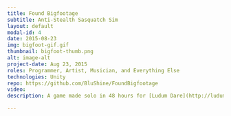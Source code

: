 ```yaml
---
title: Found Bigfootage
subtitle: Anti-Stealth Sasquatch Sim
layout: default
modal-id: 4
date: 2015-08-23
img: bigfoot-gif.gif
thumbnail: bigfoot-thumb.png
alt: image-alt
project-date: Aug 23, 2015
roles: Programmer, Artist, Musician, and Everything Else
technologies: Unity
repo: https://github.com/BluShine/FoundBigfootage
video: 
description: A game made solo in 48 hours for [Ludum Dare](http://ludumdare.com/compo/) 33, for the theme "You Are The Monster". A game where you play as a blurry Bigfoot and must trick people into getting blurry footage of you so that they'll leave you alone. Get blurrier by putting more distance and foliage between, and you'll. Voted [first place in Theme category](http://ludumdare.com/compo/ludum-dare-33/?action=preview&uid=30611) out of 1198 games! Features dynamic music and authentic Bigfoot shaders! [Play now on itch.io](https://blushine.itch.io/foundbigfootage).

---
```


